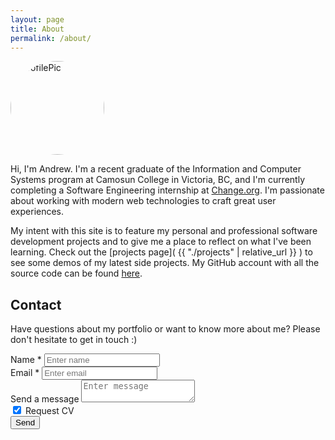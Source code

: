 ```yaml
---
layout: page
title: About
permalink: /about/
---
```


 <img src="../images/me-jan2019-sm.png" alt="ProfilePic" width="150px" style="border-radius: 50%;">

Hi, I'm Andrew. I'm a recent graduate of the Information and Computer Systems program at Camosun College in Victoria, BC, and I'm currently completing a Software Engineering internship at [Change.org](https://change.org). I'm passionate about working with modern web technologies to craft great user experiences.

My intent with this site is to feature my personal and professional software development projects and to give me a place to reflect on what I've been learning. Check out the [projects page]( {{ "./projects" | relative_url }} ) to see some demos of my latest side projects. My GitHub account with all the source code can be found [here](https://github.com/a-bishop).

## Contact

Have questions about my portfolio or want to know more about me? Please don't hesitate to get in touch :)

<form action="https://getform.io/f/ab7dccdb-e06b-49f5-8433-2d2bc2eaa19c" method="POST" id="usrform">
    <div class="form-row">
      <div class="form-group col-md-6">
        <label for="formName">Name *</label>
        <input id="formName" class="form-control" type="text" name="name" placeholder="Enter name" required>
      </div>
      <div class="form-group col-md-6">
        <label for="formEmail">Email *</label>
        <input id="formEmail" class="form-control" type="email" name="email" placeholder="Enter email" required>
      </div>
    </div>
    <div class="form-group">
      <label for="formMsg">Send a message</label>
      <textarea id="formMsg" class="form-control" name="message" placeholder="Enter message"></textarea>
    </div>
    <div class="form-group">
      <div class="custom-control custom-checkbox">
        <input type="hidden" name="resume" value="no">
        <input type="checkbox" class="custom-control-input" id="resumeCheck" name="resume" value="yes" checked>
        <label class="custom-control-label" for="resumeCheck">Request CV</label>
      </div>
    </div>
    <button type="submit" class="btn btn-primary">Send</button>
</form>
